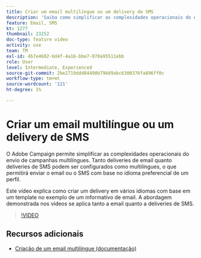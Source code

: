```yaml
---
title: Criar um email multilíngue ou um delivery de SMS
description: 'Saiba como simplificar as complexidades operacionais do envio de campanhas multilíngues. '
feature: Email, SMS
kt: 1277
thumbnail: 23252
doc-type: feature video
activity: use
team: TM
exl-id: 4b7e4602-6d4f-4a16-bbe7-070a95511ebb
role: User
level: Intermediate, Experienced
source-git-commit: 2be2719ddd84490b796d9abc6300376fa896ff0c
workflow-type: tm+mt
source-wordcount: '121'
ht-degree: 1%

---
```


# Criar um email multilíngue ou um delivery de SMS

O Adobe Campaign permite simplificar as complexidades operacionais do envio de campanhas multilíngues. Tanto deliveries de email quanto deliveries de SMS podem ser configurados como multilíngues, o que permitirá enviar o email ou o SMS com base no idioma preferencial de um perfil.

Este vídeo explica como criar um delivery em vários idiomas com base em um template no exemplo de um informativo de email. A abordagem demonstrada nos vídeos se aplica tanto a email quanto a deliveries de SMS.

>[!VIDEO](https://video.tv.adobe.com/v/23252?quality=12)

## Recursos adicionais

* [Criação de um email multilíngue (documentação)](https://docs.adobe.com/content/help/en/campaign-standard/using/communication-channels/email-messages/creating-a-multilingual-email.html)
